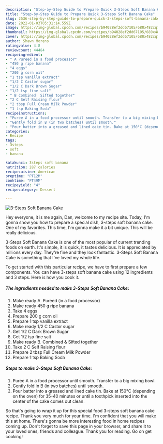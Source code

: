 ```yaml
---
description: "Step-by-Step Guide to Prepare Quick 3-Steps Soft Banana Cake"
title: "Step-by-Step Guide to Prepare Quick 3-Steps Soft Banana Cake"
slug: 2536-step-by-step-guide-to-prepare-quick-3-steps-soft-banana-cake
date: 2022-01-03T05:31:14.559Z
image: https://img-global.cpcdn.com/recipes/b94028ef2dd67105/680x482cq70/3-steps-soft-banana-cake-recipe-main-photo.jpg
thumbnail: https://img-global.cpcdn.com/recipes/b94028ef2dd67105/680x482cq70/3-steps-soft-banana-cake-recipe-main-photo.jpg
cover: https://img-global.cpcdn.com/recipes/b94028ef2dd67105/680x482cq70/3-steps-soft-banana-cake-recipe-main-photo.jpg
author: Shawn Moreno
ratingvalue: 4.8
reviewcount: 44484
recipeingredient:
- " A Pureed in a food processor"
- "450 g ripe banana"
- "4 eggs"
- "200 g corn oil"
- "1 tsp vanilla extract"
- "1/2 C Castor sugar"
- "1/2 C Dark Brown Sugar"
- "1/2 tsp fine salt"
- " B Combined  Sifted together"
- "2 C Self Raising flour"
- "2 tbsp Full Cream Milk Powder"
- "1 tsp Baking Soda"
recipeinstructions:
- "Puree A in a food processor until smooth. Transfer to a big mixing bowl."
- "Gently fold in B (in two batches) until smooth."
- "Pour batter into a greased and lined cake tin. Bake at 150°C (depending on the oven) for 35-40 minutes or until a toothpick inserted into the center of the cake comes out clean."
categories:
- Recipe
tags:
- 3steps
- soft
- banana

katakunci: 3steps soft banana 
nutrition: 287 calories
recipecuisine: American
preptime: "PT12M"
cooktime: "PT49M"
recipeyield: "4"
recipecategory: Dessert

---
```



![3-Steps Soft Banana Cake](https://img-global.cpcdn.com/recipes/b94028ef2dd67105/680x482cq70/3-steps-soft-banana-cake-recipe-main-photo.jpg)

Hey everyone, it is me again, Dan, welcome to my recipe site. Today, I'm gonna show you how to prepare a special dish, 3-steps soft banana cake. One of my favorites. This time, I'm gonna make it a bit unique. This will be really delicious.



3-Steps Soft Banana Cake is one of the most popular of current trending foods on earth. It's simple, it is quick, it tastes delicious. It is appreciated by millions every day. They're fine and they look fantastic. 3-Steps Soft Banana Cake is something that I've loved my whole life.


To get started with this particular recipe, we have to first prepare a few components. You can have 3-steps soft banana cake using 12 ingredients and 3 steps. Here is how you cook it.

<!--inarticleads1-->

##### The ingredients needed to make 3-Steps Soft Banana Cake:

1. Make ready  A. Pureed (in a food processor)
1. Make ready 450 g ripe banana
1. Take 4 eggs
1. Prepare 200 g corn oil
1. Prepare 1 tsp vanilla extract
1. Make ready 1/2 C Castor sugar
1. Get 1/2 C Dark Brown Sugar
1. Get 1/2 tsp fine salt
1. Make ready  B. Combined &amp; Sifted together
1. Take 2 C Self Raising flour
1. Prepare 2 tbsp Full Cream Milk Powder
1. Prepare 1 tsp Baking Soda




<!--inarticleads2-->

##### Steps to make 3-Steps Soft Banana Cake:

1. Puree A in a food processor until smooth. Transfer to a big mixing bowl.
1. Gently fold in B (in two batches) until smooth.
1. Pour batter into a greased and lined cake tin. Bake at 150°C (depending on the oven) for 35-40 minutes or until a toothpick inserted into the center of the cake comes out clean.




So that's going to wrap it up for this special food 3-steps soft banana cake recipe. Thank you very much for your time. I'm confident that you will make this at home. There's gonna be more interesting food in home recipes coming up. Don't forget to save this page in your browser, and share it to your loved ones, friends and colleague. Thank you for reading. Go on get cooking!
